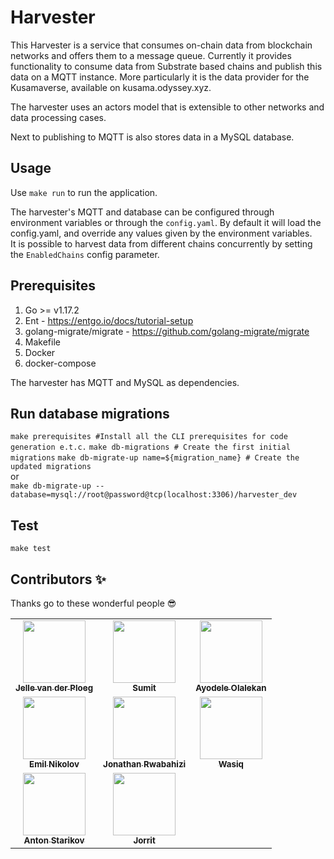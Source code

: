 # Harvester

This Harvester is a service that consumes on-chain data from blockchain networks and offers them to a message queue.
Currently it provides functionality to consume data from Substrate based chains and publish this data on a MQTT instance. More particularly it is the data provider for the Kusamaverse, available on kusama.odyssey.xyz. 

The harvester uses an actors model that is extensible to other networks and data processing cases.

Next to publishing to MQTT is also stores data in a MySQL database.

## Usage

Use `make run` to run the application. 

The harvester's MQTT and database can be configured through environment variables or through the `config.yaml`. By default it will load the config.yaml, and override any values given by the environment variables.  
It is possible to harvest data from different chains concurrently by setting the `EnabledChains` config parameter.

## Prerequisites

1. Go >= v1.17.2
2. Ent - https://entgo.io/docs/tutorial-setup
3. golang-migrate/migrate - https://github.com/golang-migrate/migrate
4. Makefile
5. Docker
6. docker-compose

The harvester has MQTT and MySQL as dependencies.

## Run database migrations
`make prerequisites #Install all the CLI prerequisites for code generation e.t.c.`
`make db-migrations # Create the first initial migrations`
`make db-migrate-up name=${migration_name} # Create the updated migrations`
<br/>
or
<br/>
`make db-migrate-up --database=mysql://root@password@tcp(localhost:3306)/harvester_dev`

## Test

`make test`

## Contributors ✨

Thanks go to these wonderful people 😎

<!-- ALL-CONTRIBUTORS-LIST:START - Do not remove or modify this section -->
<!-- prettier-ignore-start -->
<!-- markdownlint-disable -->
<table>

  <tr>
  <td align="center"><a href="https://github.com/jellevdp"><img src="https://avatars.githubusercontent.com/jellevdp?v=3?s=100" width="100px;" alt=""/><br /><sub><b>Jelle van der Ploeg </b></sub></a><br />
    </td>
<td align="center"><a href="https://github.com/tech-sam"><img src="https://avatars.githubusercontent.com/tech-sam?v=3?s=100" width="100px;" alt=""/><br /><sub><b>Sumit</b></sub></a><br />
</td>
<td align="center"><a href="https://github.com/longyarnz"><img src="https://avatars.githubusercontent.com/longyarnz?v=3?s=100" width="100px;" alt=""/><br /><sub><b>Ayodele Olalekan</b></sub></a><br />
</td>
  </tr>

  <tr>
   <td align="center"><a href="https://github.com/e-nikolov"><img src="https://avatars.githubusercontent.com/e-nikolov" width="100px;" alt=""/><br /><sub><b>Emil Nikolov  </b></sub></a><br />
    </td>
  <td align="center"><a href="https://github.com/rwajon"><img src="https://avatars.githubusercontent.com/rwajon" width="100px;" alt=""/><br /><sub><b>Jonathan Rwabahizi  </b></sub></a><br />
    </td>
      <td align="center"><a href="https://github.com/nwasiqUC"><img src="https://avatars.githubusercontent.com/nwasiqUC" width="100px;" alt=""/><br /><sub><b>Wasiq  </b></sub></a><br />
    </td>

  </tr>

  <tr>
   <td align="center"><a href="https://github.com/antst"><img src="https://avatars.githubusercontent.com/antst" width="100px;" alt=""/><br /><sub><b>Anton Starikov</b></sub></a><br />
    </td>
  <td align="center"><a href="https://github.com/jor-rit"><img src="https://avatars.githubusercontent.com/jor-rit" width="100px;" alt=""/><br /><sub><b>Jorrit</b></sub></a><br />
    </td>

  </tr>
</table>
